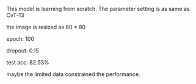 This model is learning from scratch. The parameter setting is as same as CvT-13

the image is resized as 80 * 80

epoch: 100

dropout: 0.15

test acc: 82.53%

maybe the limited data constrained the performance.

